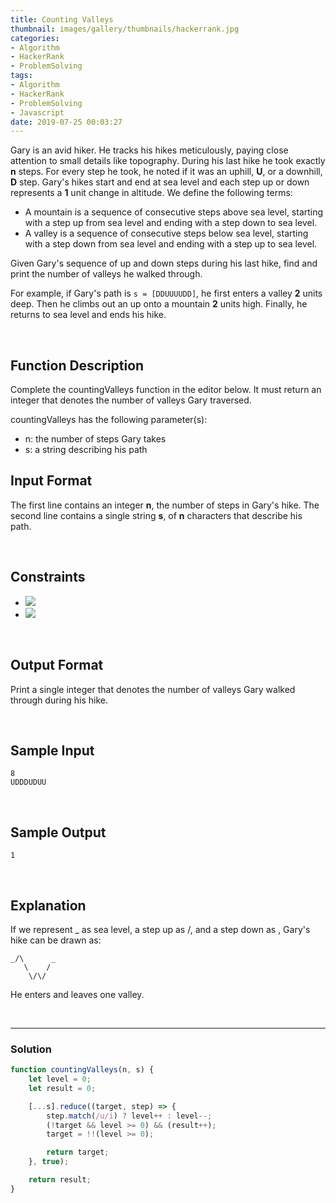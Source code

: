```yaml
---
title: Counting Valleys
thumbnail: images/gallery/thumbnails/hackerrank.jpg
categories:
- Algorithm
- HackerRank
- ProblemSolving
tags:
- Algorithm
- HackerRank
- ProblemSolving
- Javascript
date: 2019-07-25 00:03:27
---
```

  

Gary is an avid hiker. He tracks his hikes meticulously, paying close attention to small details like topography. During his last hike he took exactly **n** steps. For every step he took, he noted if it was an uphill, **U**, or a downhill, **D** step. Gary's hikes start and end at sea level and each step up or down represents a **1** unit change in altitude. We define the following terms:

- A mountain is a sequence of consecutive steps above sea level, starting with a step up from sea level and ending with a step down to sea level.  
- A valley is a sequence of consecutive steps below sea level, starting with a step down from sea level and ending with a step up to sea level.  

Given Gary's sequence of up and down steps during his last hike, find and print the number of valleys he walked through.

For example, if Gary's path is `s = [DDUUUUDD]`, he first enters a valley **2** units deep. Then he climbs out an up onto a mountain **2** units high. Finally, he returns to sea level and ends his hike.

<br/>
<!-- more -->

## Function Description

Complete the countingValleys function in the editor below. It must return an integer that denotes the number of valleys Gary traversed.

countingValleys has the following parameter(s):

- n: the number of steps Gary takes
- s: a string describing his path

## Input Format

The first line contains an integer **n**, the number of steps in Gary's hike. 
The second line contains a single string **s**, of **n** characters that describe his path.

<br/>

## Constraints

- ![](https://latex.codecogs.com/gif.latex?2\leq&space;n\leq&space;10^{6})
- ![](https://latex.codecogs.com/gif.latex?s[i]\in&space;\left&space;\{&space;UD&space;\right&space;\})

<br/>

## Output Format

Print a single integer that denotes the number of valleys Gary walked through during his hike.

<br/>

## Sample Input
```
8
UDDDUDUU
```

<br/>

## Sample Output
```
1
```

<br/>

## Explanation

If we represent _ as sea level, a step up as /, and a step down as \, Gary's hike can be drawn as:
```
_/\      _
   \    /
    \/\/
```

He enters and leaves one valley.

<br/>

---

### Solution

```javascript
function countingValleys(n, s) {
    let level = 0;
    let result = 0;

    [...s].reduce((target, step) => {
        step.match(/u/i) ? level++ : level--;
        (!target && level >= 0) && (result++);
        target = !!(level >= 0);

        return target;
    }, true);

    return result;
}
```